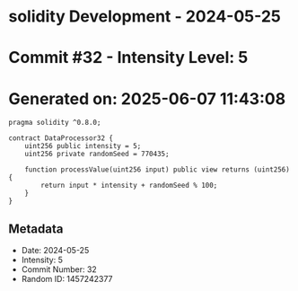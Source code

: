 ﻿# solidity Development - 2024-05-25
# Commit #32 - Intensity Level: 5
# Generated on: 2025-06-07 11:43:08
```solidity
pragma solidity ^0.8.0;

contract DataProcessor32 {
    uint256 public intensity = 5;
    uint256 private randomSeed = 770435;

    function processValue(uint256 input) public view returns (uint256) {
        return input * intensity + randomSeed % 100;
    }
}
```
## Metadata
- Date: 2024-05-25
- Intensity: 5
- Commit Number: 32
- Random ID: 1457242377
